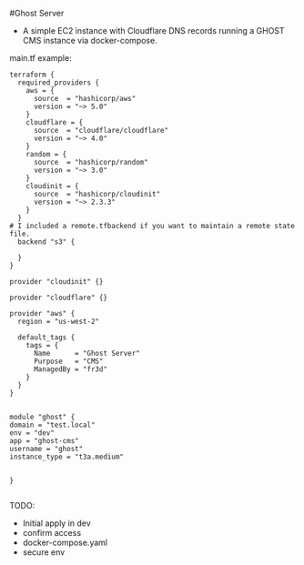 #Ghost Server

- A simple EC2 instance with Cloudflare DNS records running a GHOST CMS instance via docker-compose. 

main.tf example:

```
terraform {
  required_providers {
    aws = {
      source  = "hashicorp/aws"
      version = "~> 5.0"
    }
    cloudflare = {
      source  = "cloudflare/cloudflare"
      version = "~> 4.0"
    }
    random = {
      source  = "hashicorp/random"
      version = "~> 3.0"
    }
    cloudinit = {
      source  = "hashicorp/cloudinit"
      version = "~> 2.3.3"
    }
  }
# I included a remote.tfbackend if you want to maintain a remote state file.
  backend "s3" {

  }
}

provider "cloudinit" {}

provider "cloudflare" {}

provider "aws" {
  region = "us-west-2"

  default_tags {
    tags = {
      Name      = "Ghost Server"
      Purpose   = "CMS"
      ManagedBy = "fr3d"
    }
  }
}


module "ghost" {
domain = "test.local"
env = "dev"
app = "ghost-cms"
username = "ghost"
instance_type = "t3a.medium"


}


```

TODO:
- Initial apply in dev
- confirm access
- docker-compose.yaml
- secure env

